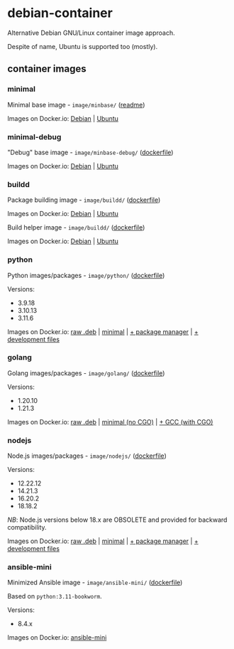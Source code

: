 # debian-container

Alternative Debian GNU/Linux container image approach.

Despite of name, Ubuntu is supported too (mostly).

## container images

### minimal

Minimal base image - `image/minbase/` ([readme](image/minbase/README.md))

Images on Docker.io:
[Debian](https://hub.docker.com/r/rockdrilla/debian/tags)
|
[Ubuntu](https://hub.docker.com/r/rockdrilla/ubuntu/tags)

### minimal-debug

"Debug" base image - `image/minbase-debug/` ([dockerfile](image/minbase-debug/Dockerfile))

Images on Docker.io:
[Debian](https://hub.docker.com/r/rockdrilla/debian-debug/tags)
|
[Ubuntu](https://hub.docker.com/r/rockdrilla/ubuntu-debug/tags)

### buildd

Package building image - `image/buildd/` ([dockerfile](image/buildd/Dockerfile))

Images on Docker.io:
[Debian](https://hub.docker.com/r/rockdrilla/debian-buildd/tags)
|
[Ubuntu](https://hub.docker.com/r/rockdrilla/ubuntu-buildd/tags)

Build helper image - `image/buildd/` ([dockerfile](image/buildd/Dockerfile))

Images on Docker.io:
[Debian](https://hub.docker.com/r/rockdrilla/debian-buildd-helper/tags)
|
[Ubuntu](https://hub.docker.com/r/rockdrilla/ubuntu-buildd-helper/tags)

### python

Python images/packages - `image/python/` ([dockerfile](image/python/Dockerfile))

Versions:

- 3.9.18
- 3.10.13
- 3.11.6

Images on Docker.io:
[raw .deb](https://hub.docker.com/r/rockdrilla/python-pkg/tags)
|
[minimal](https://hub.docker.com/r/rockdrilla/python-min/tags)
|
[+ package manager](https://hub.docker.com/r/rockdrilla/python/tags)
|
[+ development files](https://hub.docker.com/r/rockdrilla/python-dev/tags)

### golang

Golang images/packages - `image/golang/` ([dockerfile](image/golang/Dockerfile))

Versions:

- 1.20.10
- 1.21.3

Images on Docker.io:
[raw .deb](https://hub.docker.com/r/rockdrilla/golang-pkg/tags)
|
[minimal (no CGO)](https://hub.docker.com/r/rockdrilla/golang-min/tags)
|
[+ GCC (with CGO)](https://hub.docker.com/r/rockdrilla/golang/tags)

### nodejs

Node.js images/packages - `image/nodejs/` ([dockerfile](image/nodejs/Dockerfile))

Versions:

- 12.22.12
- 14.21.3
- 16.20.2
- 18.18.2

*NB*: Node.js versions below 18.x are OBSOLETE and provided for backward compatibility.

Images on Docker.io:
[raw .deb](https://hub.docker.com/r/rockdrilla/nodejs-pkg/tags)
|
[minimal](https://hub.docker.com/r/rockdrilla/nodejs-min/tags)
|
[+ package manager](https://hub.docker.com/r/rockdrilla/nodejs/tags)
|
[+ development files](https://hub.docker.com/r/rockdrilla/nodejs-dev/tags)

### ansible-mini

Minimized Ansible image - `image/ansible-mini/` ([dockerfile](image/ansible-mini/Dockerfile))

Based on `python:3.11-bookworm`.

Versions:

- 8.4.x

Images on Docker.io:
[ansible-mini](https://hub.docker.com/r/rockdrilla/ansible-mini/tags)
